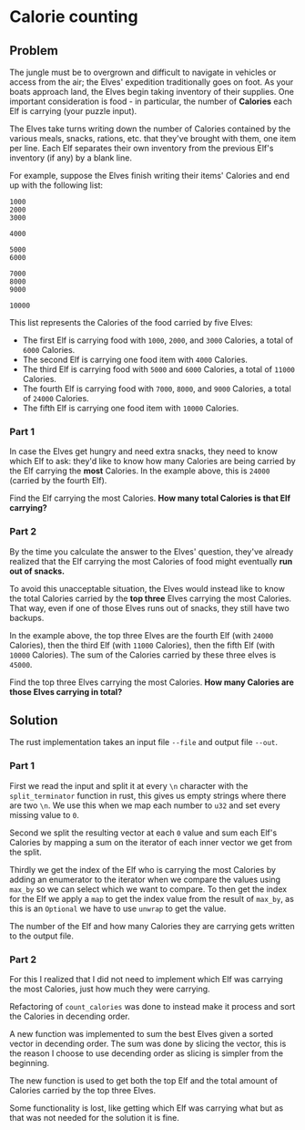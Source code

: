 # Calorie counting

## Problem

The jungle must be to overgrown and difficult to navigate in vehicles or access from the air; the Elves' expedition traditionally goes on foot. As your boats approach land, the Elves begin taking inventory of their supplies. One important consideration is food - in particular, the number of **Calories** each Elf is carrying (your puzzle input).

The Elves take turns writing down the number of Calories contained by the various meals, snacks, rations, etc. that they've brought with them, one item per line. Each Elf separates their own inventory from the previous Elf's inventory (if any) by a blank line.

For example, suppose the Elves finish writing their items' Calories and end up with the following list:

```text
1000
2000
3000

4000

5000
6000

7000
8000
9000

10000
```

This list represents the Calories of the food carried by five Elves:

- The first Elf is carrying food with `1000`, `2000`, and `3000` Calories, a total of `6000` Calories.
- The second Elf is carrying one food item with `4000` Calories.
- The third Elf is carrying food with `5000` and `6000` Calories, a total of `11000` Calories.
- The fourth Elf is carrying food with `7000`, `8000`, and `9000` Calories, a total of `24000` Calories.
- The fifth Elf is carrying one food item with `10000` Calories.

### Part 1

In case the Elves get hungry and need extra snacks, they need to know which Elf to ask: they'd like to know how many Calories are being carried by the Elf carrying the **most** Calories. In the example above, this is `24000` (carried by the fourth Elf).

Find the Elf carrying the most Calories. **How many total Calories is that Elf carrying?**

### Part 2

By the time you calculate the answer to the Elves' question, they've already realized that the Elf carrying the most Calories of food might eventually **run out of snacks.**

To avoid this unacceptable situation, the Elves would instead like to know the total Calories carried by the **top three** Elves carrying the most Calories. That way, even if one of those Elves runs out of snacks, they still have two backups.

In the example above, the top three Elves are the fourth Elf (with `24000` Calories), then the third Elf (with `11000` Calories), then the fifth Elf (with `10000` Calories). The sum of the Calories carried by these three elves is `45000`.

Find the top three Elves carrying the most Calories. **How many Calories are those Elves carrying in total?**

## Solution

The rust implementation takes an input file `--file` and output file `--out`.

### Part 1

First we read the input and split it at every `\n` character with the `split_terminator` function in rust, this gives us empty strings where there are two `\n`. We use this when we map each number to `u32` and set every missing value to `0`.

Second we split the resulting vector at each `0` value and sum each Elf's Calories by mapping a sum on the iterator of each inner vector we get from the split.

Thirdly we get the index of the Elf who is carrying the most Calories by adding an enumerator to the iterator when we compare the values using `max_by` so we can select which we want to compare. To then get the index for the Elf we apply a `map` to get the index value from the result of `max_by`, as this is an `Optional` we have to use `unwrap` to get the value.

The number of the Elf and how many Calories they are carrying gets written to the output file.

### Part 2

For this I realized that I did not need to implement which Elf was carrying the most Calories, just how much they were carrying.

Refactoring of `count_calories` was done to instead make it process and sort the Calories in decending order.

A new function was implemented to sum the best Elves given a sorted vector in decending order. The sum was done by slicing the vector, this is the reason I choose to use decending order as slicing is simpler from the beginning.

The new function is used to get both the top Elf and the total amount of Calories carried by the top three Elves.

Some functionality is lost, like getting which Elf was carrying what but as that was not needed for the solution it is fine.
